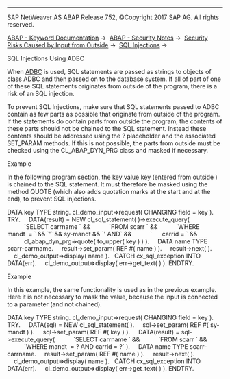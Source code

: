   

* * *

SAP NetWeaver AS ABAP Release 752, ©Copyright 2017 SAP AG. All rights reserved.

[ABAP - Keyword Documentation](https://help.sap.com/doc/abapdocu_752_index_htm/7.52/en-US/abenabap.htm) →  [ABAP - Security Notes](https://help.sap.com/doc/abapdocu_752_index_htm/7.52/en-US/abenabap_security.htm) →  [Security Risks Caused by Input from Outside](https://help.sap.com/doc/abapdocu_752_index_htm/7.52/en-US/abendynamic_programming_scrty.htm) →  [SQL Injections](https://help.sap.com/doc/abapdocu_752_index_htm/7.52/en-US/abensql_injections_scrty.htm) → 

SQL Injections Using ADBC

When [ADBC](https://help.sap.com/doc/abapdocu_752_index_htm/7.52/en-US/abenadbc_glosry.htm "Glossary Entry") is used, SQL statements are passed as strings to objects of class ADBC and then passed on to the database system. If all of part of one of these SQL statements originates from outside of the program, there is a risk of an SQL injection.

To prevent SQL Injections, make sure that SQL statements passed to ADBC contain as few parts as possible that originate from outside of the program. If the statements do contain parts from outside the program, the contents of these parts should not be chained to the SQL statement. Instead these contents should be addressed using the ? placeholder and the associated SET\_PARAM methods. If this is not possible, the parts from outside must be checked using the CL\_ABAP\_DYN\_PRG class and masked if necessary.

Example

In the following program section, the key value key (entered from outside ) is chained to the SQL statement. It must therefore be masked using the method QUOTE (which also adds quotation marks at the start and at the end), to prevent SQL injections.

DATA key TYPE string.
cl\_demo\_input=>request( CHANGING field = key ).
TRY.
    DATA(result) = NEW cl\_sql\_statement( )->execute\_query(
          \`SELECT carrname \` &&
          \`FROM scarr \` &&
          \`WHERE mandt  = \` && \`'\` && sy-mandt && \`' AND\` &&
          \`      carrid = \` &&
          cl\_abap\_dyn\_prg=>quote( to\_upper( key ) ) ).
    DATA name TYPE scarr-carrname.
    result->set\_param( REF #( name ) ).
    result->next( ).
    cl\_demo\_output=>display( name ).
  CATCH cx\_sql\_exception INTO DATA(err).
    cl\_demo\_output=>display( err->get\_text( ) ).
ENDTRY.

Example

In this example, the same functionality is used as in the previous example. Here it is not necessary to mask the value, because the input is connected to a parameter (and not chained).

DATA key TYPE string.
cl\_demo\_input=>request( CHANGING field = key ).
TRY.
    DATA(sql) = NEW cl\_sql\_statement( ).
    sql->set\_param( REF #( sy-mandt ) ).
    sql->set\_param( REF #( key ) ).
    DATA(result) = sql->execute\_query(
          \`SELECT carrname \` &&
          \`FROM scarr \` &&
          \`WHERE mandt  = ? AND carrid = ?\` ).
    DATA name TYPE scarr-carrname.
    result->set\_param( REF #( name ) ).
    result->next( ).
    cl\_demo\_output=>display( name ).
  CATCH cx\_sql\_exception INTO DATA(err).
    cl\_demo\_output=>display( err->get\_text( ) ).
ENDTRY.
